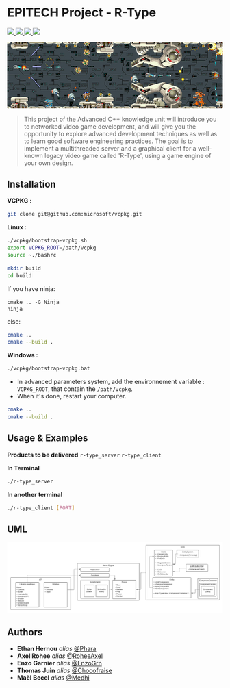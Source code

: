 # EPITECH Project - R-Type

<a href="https://img.shields.io/badge/MADE%20WITH-C%2B%2B-015482" alt="C++">
    <img src="https://img.shields.io/badge/MADE%20WITH-C%2B%2B-015482" />
</a>
<a href="https://img.shields.io/badge/MADE%20WITH-OpenGL-63809f" alt="OpenGL">
    <img src="https://img.shields.io/badge/MADE%20WITH-OpenGL-63809f">
</a>
<a href="https://img.shields.io/badge/MADE%20WITH-VCPKG-f9c438" alt="Vcpkg">
    <img src="https://img.shields.io/badge/MADE%20WITH-VCPKG-f9c438" />
</a>
<a href="https://img.shields.io/badge/MADE%20WITH-CMAKE-CB2030" alt="Cmake">
    <img src="https://img.shields.io/badge/MADE%20WITH-CMAKE-CB2030" />
</a>

![Alt text](doc/RType.png)

> This project of the Advanced C++ knowledge unit will introduce you to networked video game development, and will give you the opportunity to explore advanced development techniques as well as to learn good software engineering practices.
The goal is to implement a multithreaded server and a graphical client for a well-known legacy video game called 'R-Type', using a game engine of your own design.

## Installation

**VCPKG :**
```bash
git clone git@github.com:microsoft/vcpkg.git
```

**Linux :**
```bash
./vcpkg/bootstrap-vcpkg.sh
export VCPKG_ROOT=/path/vcpkg
source ~./bashrc
```
```bash
mkdir build
cd build
```

If you have ninja:
```
cmake .. -G Ninja
ninja
```
else:
```bash
cmake ..
cmake --build .
```

**Windows :**
```bash
./vcpkg/bootstrap-vcpkg.bat
```
- In advanced parameters system, add the environnement variable : `VCPKG_ROOT`, that contain the `/path/vcpkg`.
- When it's done, restart your computer.

```bash
cmake ..
cmake --build .
```

## Usage & Examples

**Products to be delivered**
`r-type_server` `r-type_client`

**In Terminal**
```bash
./r-type_server
```

**In another terminal**
```bash
./r-type_client [PORT]
```

## UML
![GameEngine](doc/GameEngine.jpeg)

## Authors

* **Ethan Hernou** _alias_ [@Phara](https://github.com/PharaEthan)
* **Axel Rohee** _alias_ [@RoheeAxel](https://github.com/RoheeAxel)
* **Enzo Garnier** _alias_ [@EnzoGrn](https://github.com/EnzoGrn)
* **Thomas Juin** _alias_ [@Chocofraise](https://github.com/thomasjuin1)
* **Maël Becel** _alias_ [@Medhi](https://github.com/maelbecel)
